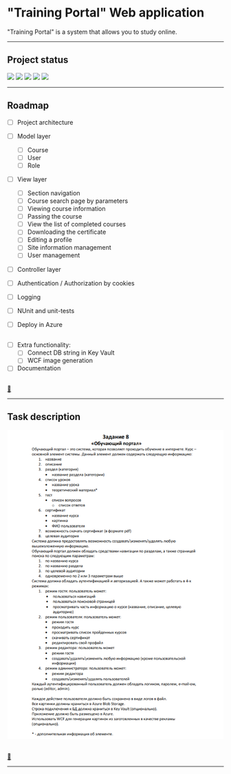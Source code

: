 # "Training Portal" Web application

"Training Portal" is a system that allows you to study online.

***

## Project status
![](https://img.shields.io/badge/project%20completed-0%25-critical)
![](https://img.shields.io/badge/build-none-critical)
![](https://img.shields.io/badge/manual%20testing-none-critical)
![](https://img.shields.io/badge/coverage%20-0%25-critical)
![](https://img.shields.io/badge/documentation-0%25-critical)

***

## Roadmap

- [ ] Project architecture
- [ ] Model layer
  - [ ] Сourse
  - [ ] User
  - [ ] Role
- [ ] View layer
  - [ ] Section navigation
  - [ ] Сourse search page by parameters
  - [ ] Viewing course information
  - [ ] Passing the course
  - [ ] View the list of completed courses
  - [ ] Downloading the certificate
  - [ ] Editing a profile
  - [ ] Site information management
  - [ ] User management
- [ ] Controller layer

- [ ] Authentication / Authorization by cookies
- [ ] Logging
- [ ] NUnit and unit-tests
- [ ] Deploy in Azure

##
- [ ] Extra functionality:
  - [ ] Connect DB string in Key Vault
  - [ ] WCF image generation

- [ ] Documentation

##

[:arrow_up_small:](#tic-tac-toe)

***

## Task description ##

![Scheme](task.png)

##

[:arrow_up_small:](#tic-tac-toe)

***
